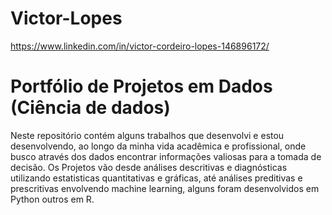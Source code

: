 # Victor-Lopes
https://www.linkedin.com/in/victor-cordeiro-lopes-146896172/
# Portfólio de Projetos em Dados (Ciência de dados)
Neste repositório contém alguns trabalhos que desenvolvi e estou desenvolvendo, ao longo da minha vida acadêmica e profissional, onde busco através dos dados encontrar informações valiosas para a tomada de decisão. Os Projetos vão desde análises descritivas e diagnósticas utilizando estatisticas quantitativas e gráficas, até análises preditivas e prescritivas envolvendo machine learning, alguns foram desenvolvidos em Python outros em R.
